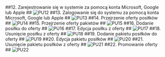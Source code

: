 ##12. Zarejestrowanie się w systemie za pomocą konta Microsoft, Google lub Apple  ##
![PU12](./PU/12_zarejestrowanie_sie_przez_konta_uslugodawca.png)
##13. Zalogowanie się do systemu za pomocą konta Microsoft, Google lub Apple ##
![PU13](./PU/13_zalogowanie_sie_przez_konta_uslugodawca.png)
##14. Przejrzenie oferty posiłków ##
![PU14](./PU/14_przejrzenie_oferty_posilkow_uslugodawca.png)
##15. Przejrzenie oferty pakietów ##
![PU15](./PU/15_przejrzenie_oferty_pakietow_uslugodawca.png)
##16. Dodanie posiłku do oferty ##
![PU16](./PU/16_dodanie_posilku_do_oferty.png)
##17. Edycja posiłku z oferty ##
![PU17](./PU/17_edycja_posilku_uslugodawca.png)
##18. Usunięcie posiłku z oferty ##
![PU18](./PU/18_usuniecie_posilku_uslugodawca.png)
##19. Dodanie pakietu posiłków do oferty ##
![PU19](./PU/19_dodanie_pakietu_uslugodawca.png)
##20. Edycja pakietu posiłków ##
![PU20](./PU/20_edycja_pakietu_uslugodawca.png)
##21. Usunięcie pakietu posiłków z oferty ##
![PU21](./PU/21_usuniecie_pakietu_uslugodawca.png)
##22. Promowanie oferty ##
![PU22](./PU/22_promowanie_oferty_uslugodawca.png)
